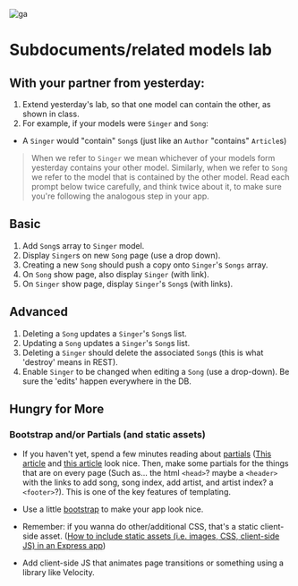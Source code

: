 ![ga](https://ga-dash.s3.amazonaws.com/production/assets/logo-9f88ae6c9c3871690e33280fcf557f33.png)

# Subdocuments/related models lab

## With your partner from yesterday:

1. Extend yesterday's lab, so that one model can contain the other, as shown in class.
1. For example, if your models were `Singer` and `Song`: 
  * A `Singer` would "contain" `Song`s (just like an `Author` "contains" `Article`s)

> When we refer to `Singer` we mean whichever of your models form yesterday contains your other model.  Similarly, when we refer to `Song` we refer to the model that is contained by the other model.  Read each prompt below twice carefully, and think twice about it, to make sure you're following the analogous step in your app.


## Basic

1. Add `Song`s array to `Singer` model.
1. Display `Singer`s on new `Song` page (use a drop down).
1. Creating a new `Song` should push a copy onto `Singer`'s `Songs` array.
1. On `Song` show page, also display `Singer` (with link).
1. On `Singer` show page, display `Singer`'s `Song`s (with links).

## Advanced

1. Deleting a `Song` updates a `Singer`'s `Song`s list.
1. Updating a `Song` updates a `Singer`'s `Song`s list.
1. Deleting a `Singer` should delete the associated `Song`s (this is what 'destroy' means in REST).
1. Enable `Singer` to be changed when editing a `Song` (use a drop-down). Be sure the 'edits' happen everywhere in the DB.

## Hungry for More

### Bootstrap and/or Partials (and static assets)

* If you haven't yet, spend a few minutes reading about [partials](https://www.google.com/search?q=ejs+partials) ([This article](https://medium.freecodecamp.org/how-to-use-ejs-templating-in-a-node-js-application-ea9347a96c65) and [this article](https://scotch.io/tutorials/use-ejs-to-template-your-node-application) look nice.  Then, make some partials for the things that are on every page (Such as... the html `<head>`? maybe a `<header>` with the links to add song, song index, add artist, and artist index? a `<footer>`?).  This is one of the key features of templating.

* Use a little [bootstrap](getbootstrap.com) to make your app look nice. 

* Remember: if you wanna do other/additional CSS, that's a static client-side asset. ([How to include static assets (i.e. images, CSS, client-side JS) in an Express app](https://expressjs.com/en/starter/static-files.html))

* Add client-side JS that animates page transitions or something using a library like Velocity.
